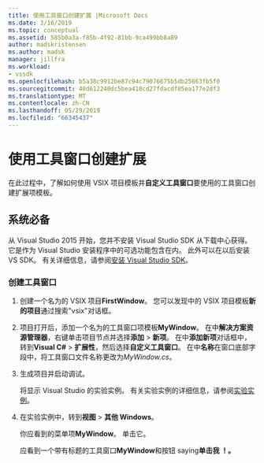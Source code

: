 ```yaml
---
title: 使用工具窗口创建扩展 |Microsoft Docs
ms.date: 3/16/2019
ms.topic: conceptual
ms.assetid: 585b0a3a-f85b-4f92-81bb-9ca499bb8a89
author: madskristensen
ms.author: madsk
manager: jillfra
ms.workload:
- vssdk
ms.openlocfilehash: b5a38c9912be87c94c79076675b5db25663fb5f0
ms.sourcegitcommit: 40d612240dc5bea418cd27fdacdf85ea177e2df3
ms.translationtype: MT
ms.contentlocale: zh-CN
ms.lasthandoff: 05/29/2019
ms.locfileid: "66345437"
---
```

# <a name="create-an-extension-with-a-tool-window"></a>使用工具窗口创建扩展

在此过程中，了解如何使用 VSIX 项目模板并**自定义工具窗口**要使用的工具窗口创建扩展项模板。

## <a name="prerequisites"></a>系统必备

 从 Visual Studio 2015 开始，您并不安装 Visual Studio SDK 从下载中心获得。 它是作为 Visual Studio 安装程序中的可选功能包含在内。 此外可以在以后安装 VS SDK。 有关详细信息，请参阅[安装 Visual Studio SDK](../extensibility/installing-the-visual-studio-sdk.md)。

### <a name="create-a-tool-window"></a>创建工具窗口

1. 创建一个名为的 VSIX 项目**FirstWindow**。 您可以发现中的 VSIX 项目模板**新的项目**通过搜索"vsix"对话框。

2. 项目打开后，添加一个名为的工具窗口项模板**MyWindow**。 在中**解决方案资源管理器**，右键单击项目节点并选择**添加** > **新项**。 在中**添加新项**对话框中，转到**Visual C#**  > **扩展性**，然后选择**自定义工具窗口**。 在中**名称**在窗口底部字段中，将工具窗口文件名称更改为*MyWindow.cs*。

3. 生成项目并启动调试。

   将显示 Visual Studio 的实验实例。 有关实验实例的详细信息，请参阅[实验实例](../extensibility/the-experimental-instance.md)。

4. 在实验实例中，转到**视图** > **其他 Windows**。

   你应看到的菜单项**MyWindow**。 单击它。

   应看到一个带有标题的工具窗口**MyWindow**和按钮 saying**单击我 ！。**